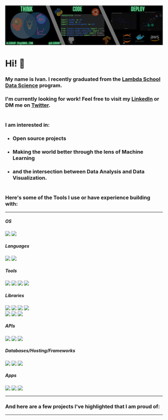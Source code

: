 <!--
**Algorant/Algorant** is a ✨ _special_ ✨ repository because its `README.md` (this file) appears on your GitHub profile.
-->

[![Header](./Banner.png "Banner")](https://www.linkedin.com/in/ivan-s-santos/)

# Hi! 👋

### My name is Ivan. I recently graduated from the [Lambda School Data Science](https://lambdaschool.com/courses/data-science) program.

### I'm currently looking for work! Feel free to visit my [LinkedIn](https://www.linkedin.com/in/ivan-s-santos/) or DM me on [Twitter](https://twitter.com/Algorant). <br><br>

### I am interested in:
* ### Open source projects
* ### Making the world better through the lens of Machine Learning
* ### and the intersection between Data Analysis and Data Visualization. <br><br>

### Here's some of the Tools I use or have experience building with:

---


<!--OS-->
##### OS
![](https://img.shields.io/badge/OS-Linux-informational?style=flat&logo=linux&logoColor=white&color=2bbc8a)
![](https://img.shields.io/badge/OS-Windows-informational?style=flat&logo=windows&logoColor=white&color=2bbc8a)

<!--Languages-->
##### Languages
![](https://img.shields.io/badge/Code-Python-informational?style=flat&logo=python&logoColor=white&color=2bbc8a)
![](https://img.shields.io/badge/Shell-Bash-informational?style=flat&logo=gnu-bash&logoColor=white&color=2bbc8a)

<!--Tools-->
##### Tools
![](https://img.shields.io/badge/Tools-Atom-informational?style=flat&logo=atom&logoColor=white&color=2bbc8a)
![](https://img.shields.io/badge/Tools-Flask-informational?style=flat&logo=flask&logoColor=white&color=2bbc8a)
![](https://img.shields.io/badge/Tools-JupyterNotebooks-informational?style=flat&logo=jupyter&logoColor=white&color=2bbc8a)
![](https://img.shields.io/badge/Tools-Google_Colab-informational?style=flat&logo=googlecolab&logoColor=white&color=2bbc8a)

<!--Libraries-->
##### Libraries
![](https://img.shields.io/badge/Libraries-NumPy-informational?style=flat&logo=numpy&logoColor=white&color=2bbc8a)
![](https://img.shields.io/badge/Libraries-Pandas-informational?style=flat&logo=pandas&logoColor=white&color=2bbc8a)
![](https://img.shields.io/badge/Libraries-ScikitLearn-informational?style=flat&logo=scikit-learn&logoColor=white&color=2bbc8a)
![](https://img.shields.io/badge/Libraries-Keras-informational?style=flat&logo=keras&logoColor=white&color=2bbc8a) <br>
![](https://img.shields.io/badge/Libraries-TensorFlow-informational?style=flat&logo=tensorflow&logoColor=white&color=2bbc8a)
![](https://img.shields.io/badge/Libraries-Pytorch-informational?style=flat&logo=pytorch&logoColor=white&color=2bbc8a)
![](https://img.shields.io/badge/Libraries-OpenCV-informational?style=flat&logo=opencv&logoColor=white&color=2bbc8a)

<!--APIs-->
##### APIs
![](https://img.shields.io/badge/API-Reddit-informational?style=flat&logo=reddit&logoColor=white&color=2bbc8a)
![](https://img.shields.io/badge/API-Slack-informational?style=flat&logo=slack&logoColor=white&color=2bbc8a)
![](https://img.shields.io/badge/API-Twitter-informational?style=flat&logo=twitter&logoColor=white&color=2bbc8a)

<!--Frameworks-->
##### Databases/Hosting/Frameworks
![](https://img.shields.io/badge/Cloud-AWS-informational?style=flat&logo=amazon&logoColor=white&color=2bbc8a)
![](https://img.shields.io/badge/Database-PostgreSQL-informational?style=flat&logo=postgresql&logoColor=white&color=2bbc8a)
![](https://img.shields.io/badge/Container-Docker-informational?style=flat&logo=docker&logoColor=white&color=2bbc8a)

<!--Misc ADD ROAM, Bitcoin, Deluge HERE-->
##### Apps
![](https://img.shields.io/badge/Apps-Roam-informational?style=flat&logo=roamresearch&logoColor=white&color=2bbc8a)
![](https://img.shields.io/badge/Apps-Bitcoin-informational?style=flat&logo=bitcoin&logoColor=white&color=2bbc8a)
![](https://img.shields.io/badge/Apps-Canva-informational?style=flat&logo=canva&logoColor=white&color=2bbc8a)

---

### And here are a few projects I've highlighted that I am proud of:
---
